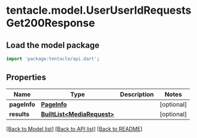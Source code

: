 # tentacle.model.UserUserIdRequestsGet200Response

## Load the model package
```dart
import 'package:tentacle/api.dart';
```

## Properties
Name | Type | Description | Notes
------------ | ------------- | ------------- | -------------
**pageInfo** | [**PageInfo**](PageInfo.md) |  | [optional] 
**results** | [**BuiltList&lt;MediaRequest&gt;**](MediaRequest.md) |  | [optional] 

[[Back to Model list]](../README.md#documentation-for-models) [[Back to API list]](../README.md#documentation-for-api-endpoints) [[Back to README]](../README.md)


